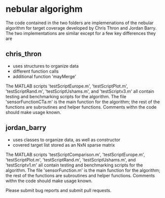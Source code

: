 # nebular algorighm

The code contained in the two folders are implemenations of the nebular algorithm for target coverage developed by Chris Thron and Jordan Barry. The two implementations are similar except for a few key differences they are 

## chris_thron

- uses structures to organize data
- different function calls
- additional function 'mayMerge'

The MATLAB scripts 'testScriptEurope.m', 'testScriptPlot.m', 'testScriptRand.m', 'testScriptUshams.m', and 'testScriptv3.m' all contain testing and benchmarking scripts for the algorithm. The file 'sensorFunctionCTa.m' is the main function for the algorithm; the rest of the functions are subroutines and helper functions. Comments withn the code should make usage known.



## jordan_barry

- uses classes to organize data, as well as constructor 
- covered target list stored as an NxN sparse matrix

The MATLAB scripts 'testScriptComparison.m', 'testScriptEurope.m', 'testScriptPlot.m', 'testScriptRand.m', 'testScriptUshams.m', and 'testScriptv1.m' all contain testing and benchmarking scripts for the algorithm. The file 'sensorFunction.m' is the main function for the algorithm; the rest of the functions are subroutines and helper functions. Comments withn the code should make usage known.

Please submit bug reports and submit pull requests.
